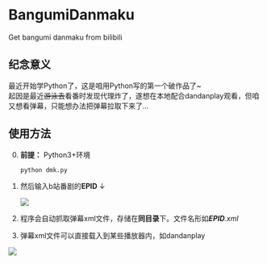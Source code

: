# BangumiDanmaku
Get bangumi danmaku from bilibili

## 纪念意义  
最近开始学Python了，这是咱用Python写的第一个破作品了~  
起因是最近<del>游泳去</del>看番时发现代理炸了，遂想在本地配合dandanplay观看，但咱又想看弹幕，只能想办法把弹幕拉取下来了...  

## 使用方法  

0. **前提：** Python3+环境  

    ```
    python dmk.py  
    ```
1. 然后输入b站番剧的**EPID** ↓ 

    ![](https://p.pstatp.com/origin/pgc-image/2909ee6d370e45d8a2e336c9f1972eed)  

2. 程序会自动抓取弹幕xml文件，存储在**同目录**下。文件名形如***EPID**.xml*  

3. 弹幕xml文件可以直接载入到某些播放器内，如dandanplay  


![](https://p.pstatp.com/origin/pgc-image/427507a4c271404ea0cefea556b5345c)  